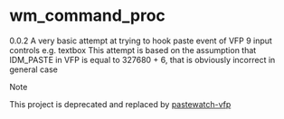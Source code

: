 
# wm_command_proc

0.0.2
A very basic attempt at trying to hook paste event of VFP 9 input controls e.g. textbox
This attempt is based on the assumption that IDM_PASTE in VFP is equal to 327680 + 6, that is obviously incorrect in general case

> [!NOTE]
> This project is deprecated and replaced by [pastewatch-vfp](https://github.com/dmitriychunikhin/pastewatch-vfp)
